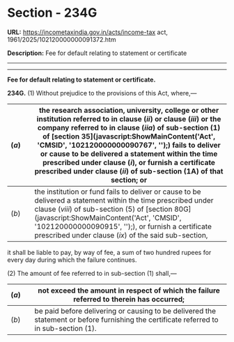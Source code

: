 # Section - 234G

**URL:** https://incometaxindia.gov.in/acts/income-tax act, 1961/2025/102120000000091372.htm

**Description:** Fee for default relating to statement or certificate

---

****

**Fee for default relating to statement or certificate.**

**234G.** (1) Without prejudice to the provisions of this Act, where,—

(_a_) |  |  the research association, university, college or other institution referred to in clause (_ii_) or clause (_iii_) or the company referred to in clause (_iia_) of sub-section (1) of [section 35](javascript:ShowMainContent\('Act', 'CMSID', '102120000000090767', ''\);) fails to deliver or cause to be delivered a statement within the time prescribed under clause (_i_), or furnish a certificate prescribed under clause (_ii_) of sub-section (1A) of that section; or  
---|---|---  
(_b_)|  |  the institution or fund fails to deliver or cause to be delivered a statement within the time prescribed under clause (_viii_) of sub-section (5) of [section 80G](javascript:ShowMainContent\('Act', 'CMSID', '102120000000090915', ''\);), or furnish a certificate prescribed under clause (_ix_) of the said sub-section,  
  
it shall be liable to pay, by way of fee, a sum of two hundred rupees for every day during which the failure continues.

(2) The amount of fee referred to in sub-section (1) shall,—

(_a_) |  |  not exceed the amount in respect of which the failure referred to therein has occurred;  
---|---|---  
(_b_)|  |  be paid before delivering or causing to be delivered the statement or before furnishing the certificate referred to in sub-section (1).